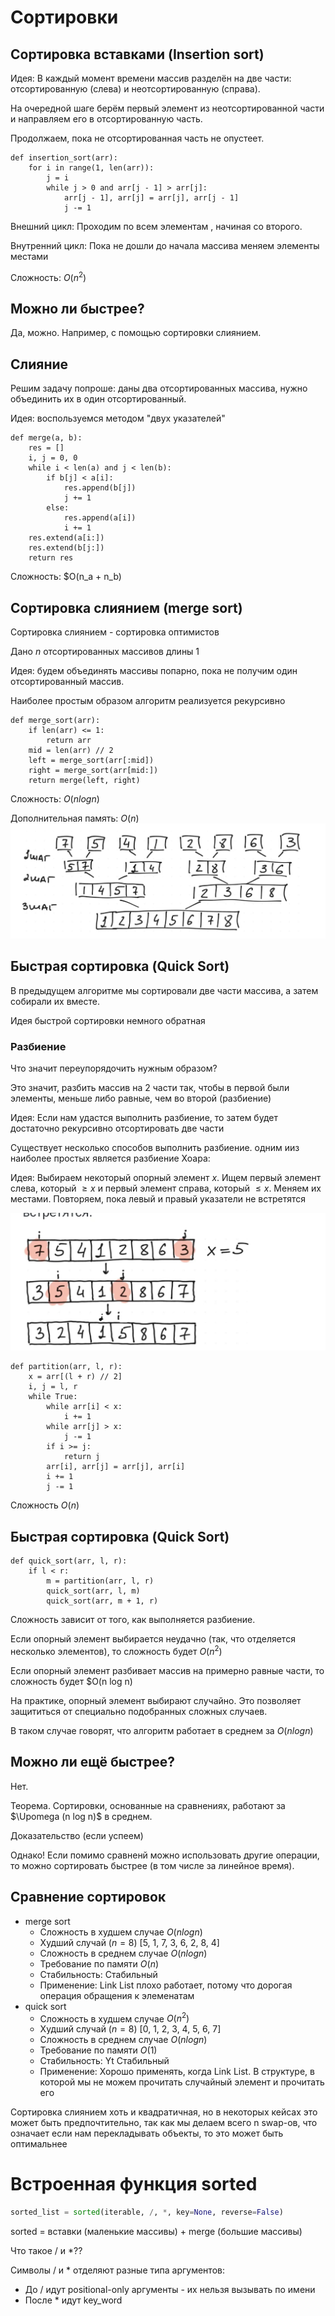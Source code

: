 # Сортировки

## Сортировка вставками (Insertion sort)

Идея: В каждый момент времени массив разделён на две части: отсортированную (слева) и неотсортированную (справа).

На очередной шаге берём первый элемент из неотсортированной части и направляем его в отсортированную часть.

Продолжаем, пока не отсортированная часть не опустеет.

```python3
def insertion_sort(arr):
    for i in range(1, len(arr)):
        j = i
        while j > 0 and arr[j - 1] > arr[j]:
            arr[j - 1], arr[j] = arr[j], arr[j - 1]
            j -= 1
```

Внешний цикл: Проходим по всем элементам , начиная со второго.

Внутренний цикл: Пока не дошли до начала массива меняем элементы местами

Сложность: $O(n^2)$

## Можно ли быстрее?

Да, можно. Например, с помощью сортировки слиянием.

## Слияние

Решим задачу попроше: даны два отсортированных массива, нужно объединить их в один отсортированный.

Идея: воспользуемся методом "двух указателей"

```python3
def merge(a, b):
    res = []
    i, j = 0, 0
    while i < len(a) and j < len(b):
        if b[j] < a[i]:
            res.append(b[j])
            j += 1
        else:
            res.append(a[i])
            i += 1
    res.extend(a[i:])
    res.extend(b[j:])
    return res
```

Сложность: $O(n_a + n_b)

## Сортировка слиянием (merge sort)

Сортировка слиянием - сортировка оптимистов

Дано $n$ отсортированных массивов длины 1

Идея: будем объединять массивы попарно, пока не получим один отсортированный массив.

Наиболее простым образом алгоритм реализуется рекурсивно

```python3
def merge_sort(arr):
    if len(arr) <= 1:
        return arr
    mid = len(arr) // 2
    left = merge_sort(arr[:mid])
    right = merge_sort(arr[mid:])
    return merge(left, right)
```

Сложность: $O(n log n)$

Дополнительная память: $O(n)$
![merge_sort.png](pictures/merge_sort.png)

## Быстрая сортировка (Quick Sort)

В предыдущем алгоритме мы сортировали две части массива, а затем собирали их вместе.

Идея быстрой сортировки немного обратная

### Разбиение

Что значит переупорядочить нужным образом?

Это значит, разбить массив на 2 части так, чтобы в первой были элементы, меньше либо равные, чем во второй (разбиение)

Идея: Если нам удастся выполнить разбиение, то затем будет достаточно рекурсивно отсортировать две части

Существует несколько способов выполнить разбиение. одним ииз наиболее простых является разбиение Хоара:

Идея: Выбираем некоторый опорный элемент $x$. Ищем первый элемент слева, который $\geq x$ и первый элемент справа,
который $\leq x$. Меняем их местами. Повторяем, пока левый и правый указатели не встретятся

![partition.png](pictures/partition.png)

```python3
def partition(arr, l, r):
    x = arr[(l + r) // 2]
    i, j = l, r
    while True:
        while arr[i] < x:
            i += 1
        while arr[j] > x:
            j -= 1
        if i >= j:
            return j
        arr[i], arr[j] = arr[j], arr[i]
        i += 1
        j -= 1
```

Сложность $O(n)$

## Быстрая сортировка (Quick Sort)

```python3
def quick_sort(arr, l, r):
    if l < r:
        m = partition(arr, l, r)
        quick_sort(arr, l, m)
        quick_sort(arr, m + 1, r)
```

Сложность зависит от того, как выполняется разбиение.

Если опорный элемент выбирается неудачно (так, что отделяется несколько элементов), то сложность будет $O(n^2)$

Если опорный элемент разбивает массив на примерно равные части, то сложность будет $O(n log n)

На практике, опорный элемент выбирают случайно. Это позволяет защититься от специально подобранных сложных случаев.

В таком случае говорят, что алгоритм работает в среднем за $O(n log n)$

## Можно ли ещё быстрее?

Нет.

Теорема.
Сортировки, основанные на сравнениях, работают за $\Upomega (n log n)$ в среднем.

Доказательство (если успеем)

Однако! Если помимо сравненй можно использовать другие операции, то можно сортировать быстрее (в том числе за линейное
время).

## Сравнение сортировок

- merge sort
    - Сложность в худшем случае $O(n log n)$
    - Худший случай $(n = 8)$ [5, 1, 7, 3, 6, 2, 8, 4]
    - Сложность в среднем случае $O(n log n)$
    - Требование по памяти $O(n)$
    - Стабильность: Cтабильный
    - Применение: Link List плохо работает, потому что дорогая операция обращения к элеменатам
- quick sort
    - Сложность в худшем случае $O(n^2)$
    - Худший случай $(n = 8)$ [0, 1, 2, 3, 4, 5, 6, 7]
    - Сложность в среднем случае $O(n log n)$
    - Требование по памяти $O(1)$
    - Стабильность: Yt Стабильный
    - Применение: Хорошо применять, когда Link List. В структуре, в которой мы не можем прочитать случайный элемент и
      прочитать его

Сортировка слиянием хоть и квадратичная, но в некоторых кейсах это может быть предпочтительно, так как мы делаем всего n
swap-ов, что означает если нам перекладывать объекты, то это может быть оптимальнее


# Встроенная функция sorted
```python
sorted_list = sorted(iterable, /, *, key=None, reverse=False)
```

sorted = вставки (маленькие массивы) + merge (большие массивы)

Что такое / и *??

 Символы / и * отделяют разные типа аргументов:
- До / идут positional-only аргументы - их нельзя вызывать по имени
- После * идут key_word 


